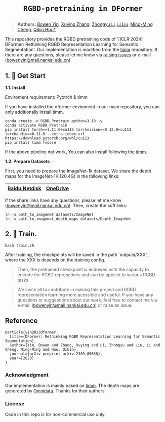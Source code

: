 # <p align=center>`RGBD-pretraining in DFormer`</p>

> **Authors:**
> [Bowen Yin](https://scholar.google.com/citations?user=xr_FRrEAAAAJ&hl=zh-CN&oi=sra),
> [Xuying Zhang](https://scholar.google.com/citations?hl=zh-CN&user=huWpVyEAAAAJ),
> [Zhongyu Li](https://scholar.google.com/citations?user=g6WHXrgAAAAJ&hl=zh-CN),
> [Li Liu](https://scholar.google.com/citations?hl=zh-CN&user=9cMQrVsAAAAJ),
> [Ming-Ming Cheng](https://scholar.google.com/citations?hl=zh-CN&user=huWpVyEAAAAJ),
> [Qibin Hou*](https://scholar.google.com/citations?user=fF8OFV8AAAAJ&hl=zh-CN)


This repository provides the RGBD pretraining code of '[ICLR 2024] DFormer: Rethinking RGBD Representation Learning for Semantic Segmentation'.
Our implementation is modified from the [timm](https://github.com/huggingface/pytorch-image-models) repository.
If there are any questions, please let me know via [raising issues](https://github.com/VCIP-RGBD/DFormer/issues) or e-mail (bowenyin@mail.nankai.edu.cn).

## 1. 🚀 Get Start

**1.1. Install**

Enviroment requirement: Pyotrch & timm

If you have installed the dformer enviroment in our main repository, you can only additionally install timm.
```
conda create -n RGBD_Pretrain python=3.10 -y
conda activate RGBD_Pretrain
pip install torch==1.11.0+cu113 torchvision==0.12.0+cu113 torchaudio==0.11.0 --extra-index-url https://download.pytorch.org/whl/cu113
pip install timm fvcore
```

If the above pipeline not work, You can also install following the [timm](https://github.com/huggingface/pytorch-image-models).


**1.2. Prepare Datasets**

First, you need to prepare the ImageNet-1k dataset.
We share the depth maps for the ImageNet-1K (20.4G) in the following links:


| [Baidu Netdisk](https://pan.baidu.com/s/1Ahzxzb1WL8fM0QSn0pbScw?pwd=7rz5) | [OneDrive](https://mailnankaieducn-my.sharepoint.com/:f:/g/personal/bowenyin_mail_nankai_edu_cn/Esnq0VtcvkNClAw42Z-wxfwBDZLtJu4xY9C-VCK94ewcrA?e=dUN78e) |
|  ----  | ----  |


If the share links have any questions, please let me know (bowenyin@mail.nankai.edu.cn). 
Then, create the soft links:

```
ln -s path_to_imagenet datasets/ImageNet
ln -s path_to_imagenet_depth_maps datasets/Depth_ImageNet
```

## 2. 🚀 Train.

```
bash train.sh
```

After training, the checkpoints will be saved in the path `outputs/XXX', where the XXX is depends on the training config.

>Then, the pretrained checkpoint is endowed with the capacity to encode the RGBD represetions and can be applied to various RGBD tasks. 



> We invite all to contribute in making this project and RGBD representation learning more acessible and useful. If you have any questions or suggestions about our work, feel free to contact me via e-mail (bowenyin@mail.nankai.edu.cn) or raise an issue. 


## Reference
```
@article{yin2023dformer,
  title={DFormer: Rethinking RGBD Representation Learning for Semantic Segmentation},
  author={Yin, Bowen and Zhang, Xuying and Li, Zhongyu and Liu, Li and Cheng, Ming-Ming and Hou, Qibin},
  journal={arXiv preprint arXiv:2309.09668},
  year={2023}
}
```


### Acknowledgment

Our implementation is mainly based on [timm](https://github.com/huggingface/pytorch-image-models). The depth maps are generated by [Omnidata](https://github.com/EPFL-VILAB/omnidata). Thanks for their authors.

### License

Code in this repo is for non-commercial use only.
